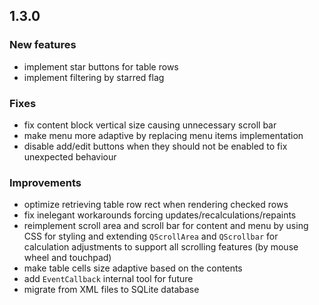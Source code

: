## 1.3.0

### New features
  - implement star buttons for table rows
  - implement filtering by starred flag

### Fixes
  - fix content block vertical size causing unnecessary scroll bar
  - make menu more adaptive by replacing menu items implementation
  - disable add/edit buttons when they should not be enabled to fix unexpected behaviour

### Improvements
  - optimize retrieving table row rect when rendering checked rows
  - fix inelegant workarounds forcing updates/recalculations/repaints
  - reimplement scroll area and scroll bar for content and menu by using CSS for styling and extending `QScrollArea` and `QScrollbar` for calculation adjustments to support all scrolling features (by mouse wheel and touchpad)
  - make table cells size adaptive based on the contents
  - add `EventCallback` internal tool for future
  - migrate from XML files to SQLite database
